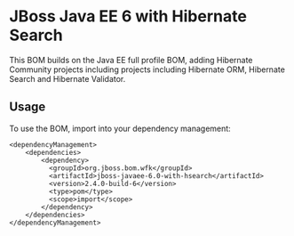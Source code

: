 JBoss Java EE 6 with Hibernate Search
=====================================

This BOM builds on the Java EE full profile BOM, adding Hibernate Community projects including projects including Hibernate ORM, Hibernate Search and Hibernate Validator.

Usage
-----

To use the BOM, import into your dependency management:

    <dependencyManagement>
        <dependencies>
            <dependency>
              <groupId>org.jboss.bom.wfk</groupId>
              <artifactId>jboss-javaee-6.0-with-hsearch</artifactId>
              <version>2.4.0-build-6</version>
              <type>pom</type>
              <scope>import</scope>
            </dependency>
        </dependencies>
    </dependencyManagement>


